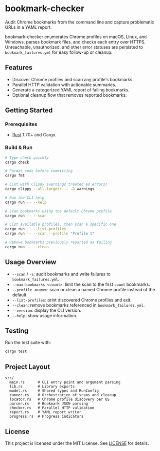 # bookmark-checker

Audit Chrome bookmarks from the command line and capture problematic URLs in a YAML report.

bookmark-checker enumerates Chrome profiles on macOS, Linux, and Windows, parses bookmark files, and checks each entry over HTTPS. Unreachable, unauthorized, and other error statuses are persisted to `bookmark_failures.yml` for easy follow-up or cleanup.

## Features
- Discover Chrome profiles and scan any profile's bookmarks.
- Parallel HTTP validation with actionable summaries.
- Generate a categorized YAML report of failing bookmarks.
- Optional cleanup flow that removes reported bookmarks.

## Getting Started

### Prerequisites
- [Rust](https://www.rust-lang.org/tools/install) 1.70+ and Cargo.

### Build & Run
```bash
# Type-check quickly
cargo check

# Format code before committing
cargo fmt

# Lint with Clippy (warnings treated as errors)
cargo clippy --all-targets -- -D warnings

# Run the CLI help
cargo run -- --help

# Scan bookmarks using the default Chrome profile
cargo run -- --scan

# List available profiles, then scan a specific one
cargo run -- --list-profiles
cargo run -- --scan --profile "Profile 1"

# Remove bookmarks previously reported as failing
cargo run -- --clean
```

## Usage Overview
- `--scan` / `-s`: audit bookmarks and write failures to `bookmark_failures.yml`.
- `--max-bookmarks <count>`: limit the scan to the first `count` bookmarks.
- `--profile <name>`: scan or clean a named Chrome profile instead of the default.
- `--list-profiles`: print discovered Chrome profiles and exit.
- `--clean`: remove bookmarks referenced in `bookmark_failures.yml`.
- `--version`: display the CLI version.
- `--help`: show usage information.

## Testing
Run the test suite with:
```bash
cargo test
```

## Project Layout
```
src/
  main.rs      # CLI entry point and argument parsing
  lib.rs       # Library exports
  model.rs     # Shared types and RunConfig
  runner.rs    # Orchestration of scans and cleanup
  locator.rs   # Chrome profile discovery per OS
  parser.rs    # Bookmark JSON parsing
  checker.rs   # Parallel HTTP validation
  report.rs    # YAML report writer
  progress.rs  # Progress indicators
```

## License
This project is licensed under the MIT License. See [LICENSE](LICENSE) for details.
